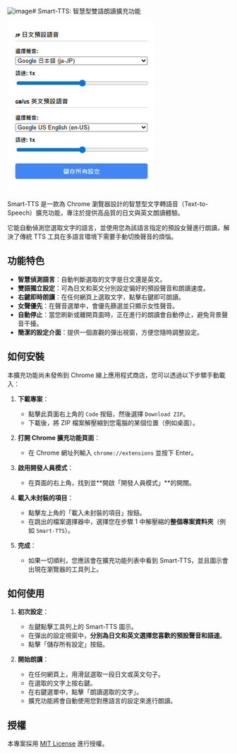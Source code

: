 <img width="870" height="299" alt="image" src="https://github.com/user-attachments/assets/75e7d2fd-e947-4176-931e-a8714e171390" /># Smart-TTS: 智慧型雙語朗讀擴充功能

![功能截圖](images/screenshot.png)

Smart-TTS 是一款為 Chrome 瀏覽器設計的智慧型文字轉語音（Text-to-Speech）擴充功能，專注於提供高品質的日文與英文朗讀體驗。

它能自動偵測您選取文字的語言，並使用您為該語言指定的預設女聲進行朗讀，解決了傳統 TTS 工具在多語言環境下需要手動切換聲音的煩惱。

##  功能特色

* **智慧偵測語言**：自動判斷選取的文字是日文還是英文。
* **雙語獨立設定**：可為日文和英文分別設定偏好的預設聲音和朗讀速度。
* **右鍵即時朗讀**：在任何網頁上選取文字，點擊右鍵即可朗讀。
* **女聲優先**：在聲音選單中，會優先篩選並只顯示女性聲音。
* **自動停止**：當您刷新或離開頁面時，正在進行的朗讀會自動停止，避免背景聲音干擾。
* **簡潔的設定介面**：提供一個直觀的彈出視窗，方便您隨時調整設定。

##  如何安裝

本擴充功能尚未發佈到 Chrome 線上應用程式商店，您可以透過以下步驟手動載入：

1.  **下載專案**：
    * 點擊此頁面右上角的 `Code` 按鈕，然後選擇 `Download ZIP`。
    * 下載後，將 ZIP 檔案解壓縮到您電腦的某個位置（例如桌面）。

2.  **打開 Chrome 擴充功能頁面**：
    * 在 Chrome 網址列輸入 `chrome://extensions` 並按下 Enter。

3.  **啟用開發人員模式**：
    * 在頁面的右上角，找到並**開啟「開發人員模式」**的開關。

4.  **載入未封裝的項目**：
    * 點擊左上角的「載入未封裝的項目」按鈕。
    * 在跳出的檔案選擇器中，選擇您在步驟 1 中解壓縮的**整個專案資料夾**（例如 `Smart-TTS`）。

5.  **完成**：
    * 如果一切順利，您應該會在擴充功能列表中看到 Smart-TTS，並且圖示會出現在瀏覽器的工具列上。

##  如何使用

1.  **初次設定**：
    * 左鍵點擊工具列上的 Smart-TTS 圖示。
    * 在彈出的設定視窗中，**分別為日文和英文選擇您喜歡的預設聲音和語速**。
    * 點擊「儲存所有設定」按鈕。

2.  **開始朗讀**：
    * 在任何網頁上，用滑鼠選取一段日文或英文句子。
    * 在選取的文字上按右鍵。
    * 在右鍵選單中，點擊「朗讀選取的文字」。
    * 擴充功能將會自動使用您對應語言的設定來進行朗讀。

##  授權

本專案採用 [MIT License](Smart-TTS/LICENSE) 進行授權。

